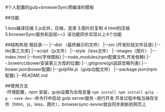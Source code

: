 #个人配置的gulp+browserSync预编译的模板

##功能

1.less编译压缩
2.js合并，压缩，混淆
3.图片的复制
4.html的压缩
5.browserSync服务和监视==》该功能同步实现以上4个功能

##结构布局
根目录---
        |--dist  （最终展示的文件）
        |--src    (开发阶段文件目录)
            |--lib(第三方库)
            |--script（js文件）
            |--style（less文件）
            |--images（图片）
            |--index.html
            |--font(字体图标)
        |--node_modules(npm配置文件,开发依赖)
        |--.bowercc(bower安装第三方库的位置)
        |--.gitignore(git追踪忽略列表)
        |--bower.json(bower配置)
        |--gulpfile.js（gulp功能文件）
        |--package.json(npm配置)
        |--README.md

##使用方法    
    -环境配置，npm 安装，gulp设置为全局变量
    ```
    npm install
    npm install gulp -g --save-dev
    ```
    -命令行中启动 gulp server服务
    -进行开发
        开发过程中每当保存文件（html，js，less，图片），browsersync-sevrer就会同步刷新到网页上